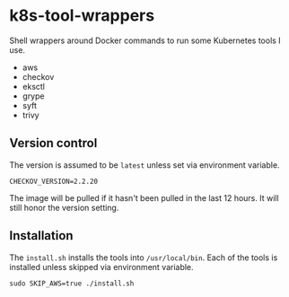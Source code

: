 # k8s-tool-wrappers

Shell wrappers around Docker commands to run some Kubernetes tools I use.

* aws
* checkov
* eksctl
* grype
* syft
* trivy

## Version control

The version is assumed to be `latest` unless set via environment variable.

```console
CHECKOV_VERSION=2.2.20
```

The image will be pulled if it hasn't been pulled in the last 12 hours. It will
still honor the version setting.

## Installation

The `install.sh` installs the tools into `/usr/local/bin`. 
Each of the tools is installed unless skipped via environment variable.

```console
sudo SKIP_AWS=true ./install.sh
```
